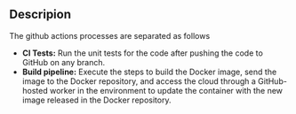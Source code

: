 ## Descripion

The github actions processes are separated as follows

- **CI Tests:** Run the unit tests for the code after pushing the code to GitHub on any branch.
- **Build pipeline:** Execute the steps to build the Docker image, send the image to the Docker repository, and access the cloud through a GitHub-hosted worker in the environment to update the container with the new image released in the Docker repository.
